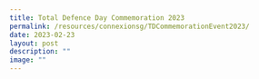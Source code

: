 ```yaml
---
title: Total Defence Day Commemoration 2023
permalink: /resources/connexionsg/TDCommemorationEvent2023/
date: 2023-02-23
layout: post
description: ""
image: ""
---
```

